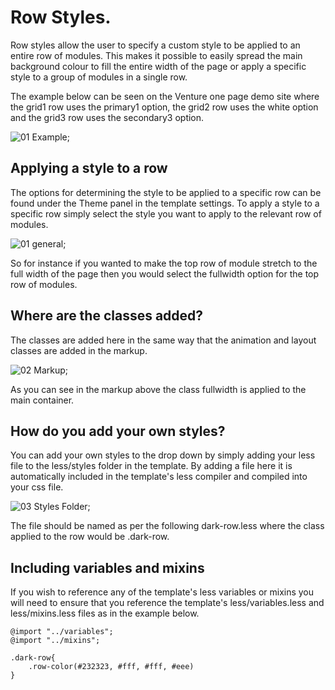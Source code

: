 Row Styles.
====

Row styles allow the user to specify a custom style to be applied to an entire row of modules. This makes it possible to easily spread the main background colour to fill the entire width of the page or apply a specific style to a group of modules in a single row.

The example below can be seen on the Venture one page demo site where the grid1 row uses the primary1 option, the grid2 row uses the white option and the grid3 row uses the secondary3 option.

![01 Example](../data/venture/images/row-styles/row-style-example.jpg);


Applying a style to a row
---
The options for determining the style to be applied to a specific row can be found under the Theme panel in the template settings. To apply a style to a specific row simply select the style you want to apply to the relevant row of modules.

![01 general](../data/venture/images/row-styles/row-style-options.jpg);


So for instance if you wanted to make the top row of module stretch to the full width of the page then you would select the fullwidth option for the top row of modules.

Where are the classes added?
---
The classes are added here in the same way that the animation and layout classes are added in the markup.

![02 Markup](../data/venture/images/row-styles/row-style-markup.png);

As you can see in the markup above the class fullwidth is applied to the main container.

How do you add your own styles?
---
You can add your own styles to the drop down by simply adding your less file to the less/styles folder in the template. By adding a file here it is automatically included in the template's less compiler and compiled into your css file.

![03 Styles Folder](../data/venture/images/row-styles/styles-folder.png);

The file should be named as per the following dark-row.less where the class applied to the row would be .dark-row.


Including variables and mixins
---
If you wish to reference any of the template's less variables or mixins you will need to ensure that you reference the template's less/variables.less and less/mixins.less files as in the example below.

	@import "../variables";
	@import "../mixins";

	.dark-row{
		.row-color(#232323, #fff, #fff, #eee)
	}